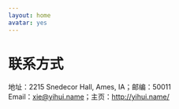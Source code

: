 ```yaml
---
layout: home
avatar: yes
---
```


# 联系方式

地址：2215 Snedecor Hall, Ames, IA；邮编：50011  
Email：xie@yihui.name；主页：<http://yihui.name/>

